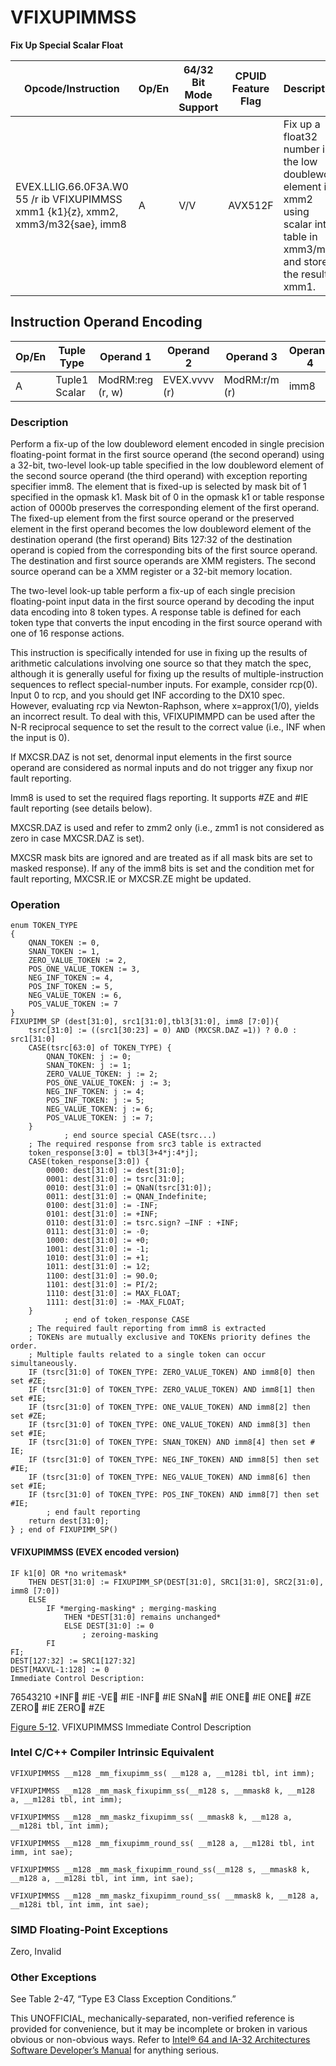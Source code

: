 # VFIXUPIMMSS

**Fix Up Special Scalar Float**

| Opcode/Instruction                                                                | Op/En | 64/32 Bit Mode Support | CPUID Feature Flag | Description                                                                                                                      |
| --------------------------------------------------------------------------------- | ----- | ---------------------- | ------------------ | -------------------------------------------------------------------------------------------------------------------------------- |
| EVEX.LLIG.66.0F3A.W0 55 /r ib VFIXUPIMMSS xmm1 {k1}{z}, xmm2, xmm3/m32{sae}, imm8 | A     | V/V                    | AVX512F            | Fix up a float32 number in the low doubleword element in xmm2 using scalar int32 table in xmm3/m32 and store the result in xmm1. |

## Instruction Operand Encoding

| Op/En | Tuple Type    | Operand 1        | Operand 2     | Operand 3     | Operand 4 |
| ----- | ------------- | ---------------- | ------------- | ------------- | --------- |
| A     | Tuple1 Scalar | ModRM:reg (r, w) | EVEX.vvvv (r) | ModRM:r/m (r) | imm8      |

### Description

Perform a fix-up of the low doubleword element encoded in single precision floating-point format in the first source operand (the second operand) using a 32-bit, two-level look-up table specified in the low doubleword element of the second source operand (the third operand) with exception reporting specifier imm8. The element that is fixed-up is selected by mask bit of 1 specified in the opmask k1. Mask bit of 0 in the opmask k1 or table response action of 0000b preserves the corresponding element of the first operand. The fixed-up element from the first source operand or the preserved element in the first operand becomes the low doubleword element of the destination operand (the first operand) Bits 127:32 of the destination operand is copied from the corresponding bits of the first source operand. The destination and first source operands are XMM registers. The second source operand can be a XMM register or a 32-bit memory location.

The two-level look-up table perform a fix-up of each single precision floating-point input data in the first source operand by decoding the input data encoding into 8 token types. A response table is defined for each token type that converts the input encoding in the first source operand with one of 16 response actions.

This instruction is specifically intended for use in fixing up the results of arithmetic calculations involving one source so that they match the spec, although it is generally useful for fixing up the results of multiple-instruction sequences to reflect special-number inputs. For example, consider rcp(0). Input 0 to rcp, and you should get INF according to the DX10 spec. However, evaluating rcp via Newton-Raphson, where x=approx(1/0), yields an incorrect result. To deal with this, VFIXUPIMMPD can be used after the N-R reciprocal sequence to set the result to the correct value (i.e., INF when the input is 0).

If MXCSR.DAZ is not set, denormal input elements in the first source operand are considered as normal inputs and do not trigger any fixup nor fault reporting.

Imm8 is used to set the required flags reporting. It supports #​​ZE and #​​IE fault reporting (see details below).

MXCSR.DAZ is used and refer to zmm2 only (i.e., zmm1 is not considered as zero in case MXCSR.DAZ is set).

MXCSR mask bits are ignored and are treated as if all mask bits are set to masked response). If any of the imm8 bits is set and the condition met for fault reporting, MXCSR.IE or MXCSR.ZE might be updated.

### Operation

```
enum TOKEN_TYPE
{
    QNAN_TOKEN := 0,
    SNAN_TOKEN := 1,
    ZERO_VALUE_TOKEN := 2,
    POS_ONE_VALUE_TOKEN := 3,
    NEG_INF_TOKEN := 4,
    POS_INF_TOKEN := 5,
    NEG_VALUE_TOKEN := 6,
    POS_VALUE_TOKEN := 7
}
FIXUPIMM_SP (dest[31:0], src1[31:0],tbl3[31:0], imm8 [7:0]){
    tsrc[31:0] := ((src1[30:23] = 0) AND (MXCSR.DAZ =1)) ? 0.0 : src1[31:0]
    CASE(tsrc[63:0] of TOKEN_TYPE) {
        QNAN_TOKEN: j := 0;
        SNAN_TOKEN: j := 1;
        ZERO_VALUE_TOKEN: j := 2;
        POS_ONE_VALUE_TOKEN: j := 3;
        NEG_INF_TOKEN: j := 4;
        POS_INF_TOKEN: j := 5;
        NEG_VALUE_TOKEN: j := 6;
        POS_VALUE_TOKEN: j := 7;
    }
            ; end source special CASE(tsrc...)
    ; The required response from src3 table is extracted
    token_response[3:0] = tbl3[3+4*j:4*j];
    CASE(token_response[3:0]) {
        0000: dest[31:0] := dest[31:0];
        0001: dest[31:0] := tsrc[31:0];
        0010: dest[31:0] := QNaN(tsrc[31:0]);
        0011: dest[31:0] := QNAN_Indefinite;
        0100: dest[31:0] := -INF;
        0101: dest[31:0] := +INF;
        0110: dest[31:0] := tsrc.sign? –INF : +INF;
        0111: dest[31:0] := -0;
        1000: dest[31:0] := +0;
        1001: dest[31:0] := -1;
        1010: dest[31:0] := +1;
        1011: dest[31:0] := 1⁄2;
        1100: dest[31:0] := 90.0;
        1101: dest[31:0] := PI/2;
        1110: dest[31:0] := MAX_FLOAT;
        1111: dest[31:0] := -MAX_FLOAT;
    }
            ; end of token_response CASE
    ; The required fault reporting from imm8 is extracted
    ; TOKENs are mutually exclusive and TOKENs priority defines the order.
    ; Multiple faults related to a single token can occur simultaneously.
    IF (tsrc[31:0] of TOKEN_TYPE: ZERO_VALUE_TOKEN) AND imm8[0] then set #​​ZE;
    IF (tsrc[31:0] of TOKEN_TYPE: ZERO_VALUE_TOKEN) AND imm8[1] then set #​​IE;
    IF (tsrc[31:0] of TOKEN_TYPE: ONE_VALUE_TOKEN) AND imm8[2] then set #​​ZE;
    IF (tsrc[31:0] of TOKEN_TYPE: ONE_VALUE_TOKEN) AND imm8[3] then set #​​IE;
    IF (tsrc[31:0] of TOKEN_TYPE: SNAN_TOKEN) AND imm8[4] then set #​​IE;
    IF (tsrc[31:0] of TOKEN_TYPE: NEG_INF_TOKEN) AND imm8[5] then set #​​IE;
    IF (tsrc[31:0] of TOKEN_TYPE: NEG_VALUE_TOKEN) AND imm8[6] then set #​​IE;
    IF (tsrc[31:0] of TOKEN_TYPE: POS_INF_TOKEN) AND imm8[7] then set #​​IE;
        ; end fault reporting
    return dest[31:0];
} ; end of FIXUPIMM_SP()

```

#### VFIXUPIMMSS (EVEX encoded version)

```
IF k1[0] OR *no writemask*
    THEN DEST[31:0] := FIXUPIMM_SP(DEST[31:0], SRC1[31:0], SRC2[31:0], imm8 [7:0])
    ELSE
        IF *merging-masking* ; merging-masking
            THEN *DEST[31:0] remains unchanged*
            ELSE DEST[31:0] := 0
                ; zeroing-masking
        FI
FI;
DEST[127:32] := SRC1[127:32]
DEST[MAXVL-1:128] := 0
Immediate Control Description:

```

76543210
+INF #​​IE
-VE #​​IE
-INF #​​IE
SNaN #​​IE
ONE #​​IE
ONE #​​ZE
ZERO #​​IE
ZERO #​​ZE

[Figure 5-12](/x86/vfixupimmss#fig-5-12). VFIXUPIMMSS Immediate Control Description

### Intel C/C++ Compiler Intrinsic Equivalent

```
VFIXUPIMMSS __m128 _mm_fixupimm_ss( __m128 a, __m128i tbl, int imm);

```

```
VFIXUPIMMSS __m128 _mm_mask_fixupimm_ss(__m128 s, __mmask8 k, __m128 a, __m128i tbl, int imm);

```

```
VFIXUPIMMSS __m128 _mm_maskz_fixupimm_ss( __mmask8 k, __m128 a, __m128i tbl, int imm);

```

```
VFIXUPIMMSS __m128 _mm_fixupimm_round_ss( __m128 a, __m128i tbl, int imm, int sae);

```

```
VFIXUPIMMSS __m128 _mm_mask_fixupimm_round_ss(__m128 s, __mmask8 k, __m128 a, __m128i tbl, int imm, int sae);

```

```
VFIXUPIMMSS __m128 _mm_maskz_fixupimm_round_ss( __mmask8 k, __m128 a, __m128i tbl, int imm, int sae);

```

### SIMD Floating-Point Exceptions

Zero, Invalid

### Other Exceptions

See Table 2-47, “Type E3 Class Exception Conditions.”

This UNOFFICIAL, mechanically-separated, non-verified reference is provided for convenience, but it may be
incomplete or broken in various obvious or non-obvious
ways. Refer to [Intel® 64 and IA-32 Architectures Software Developer’s Manual](https://software.intel.com/en-us/download/intel-64-and-ia-32-architectures-sdm-combined-volumes-1-2a-2b-2c-2d-3a-3b-3c-3d-and-4) for anything serious.
